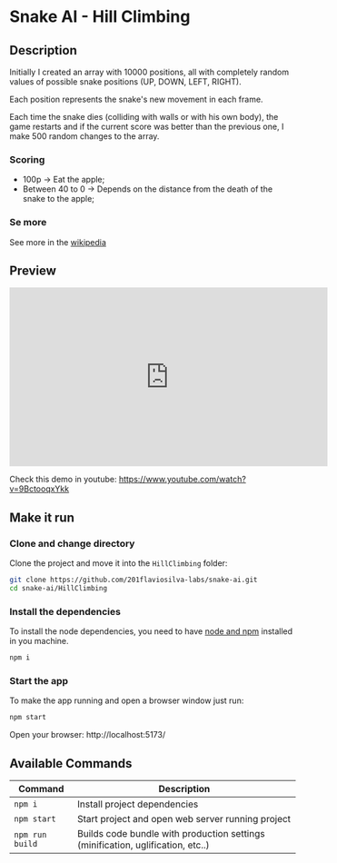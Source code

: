 # Snake AI - Hill Climbing

## Description

Initially I created an array with 10000 positions, all with completely random values of possible snake positions (UP, DOWN, LEFT, RIGHT).

Each position represents the snake's new movement in each frame.

Each time the snake dies (colliding with walls or with his own body), the game restarts and if the current score was better than the previous one, I make 500 random changes to the array.

### Scoring

- 100p → Eat the apple;
- Between 40 to 0 → Depends on the distance from the death of the snake to the apple;

### Se more

See more in the [wikipedia](https://en.wikipedia.org/wiki/Hill_climbing)

## Preview

<iframe width="560" height="315" src="https://www.youtube.com/embed/9BctooqxYkk" title="YouTube video player" frameborder="0" allow="accelerometer; autoplay; clipboard-write; encrypted-media; gyroscope; picture-in-picture; web-share" allowfullscreen></iframe>

Check this demo in youtube: https://www.youtube.com/watch?v=9BctooqxYkk

## Make it run

### Clone and change directory

Clone the project and move it into the `HillClimbing` folder:

```sh
git clone https://github.com/201flaviosilva-labs/snake-ai.git
cd snake-ai/HillClimbing
```

### Install the dependencies

To install the node dependencies, you need to have [node and npm](https://nodejs.org) installed in you machine.

```sh
npm i
```

### Start the app

To make the app running and open a browser window just run:

```sh
npm start
```

Open your browser: http://localhost:5173/

## Available Commands

| Command         | Description                                                                     |
| --------------- | ------------------------------------------------------------------------------- |
| `npm i`         | Install project dependencies                                                    |
| `npm start`     | Start project and open web server running project                               |
| `npm run build` | Builds code bundle with production settings (minification, uglification, etc..) |

